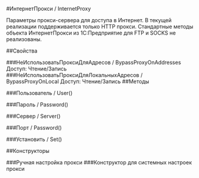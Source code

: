 
#ИнтернетПрокси / InternetProxy

    
    
Параметры прокси-сервера для доступа в Интернет.
В текущей реализации поддерживается только HTTP прокси. Стандартные методы объекта ИнтернетПрокси из 1С:Предприятие для FTP и SOCKS не реализованы.


  
  
##Свойства
    
###НеИспользоватьПроксиДляАдресов / BypassProxyOnAddresses
Доступ: Чтение/Запись
###НеИспользоватьПроксиДляЛокальныхАдресов / BypassProxyOnLocal
Доступ: Чтение/Запись
##Методы
    
###Пользователь / User()
    
###Пароль / Password()
    
###Сервер / Server()
    
###Порт / Password()
    
###Установить / Set()
    
##Конструкторы

  
###Ручная настройка прокси
###Конструктор для системных настроек прокси
